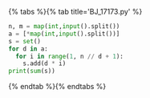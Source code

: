 {% tabs %}{% tab title='BJ_17173.py' %}

```py
n, m = map(int,input().split())
a = [*map(int,input().split())]
s = set()
for d in a:
  for i in range(1, n // d + 1):
    s.add(d * i)
print(sum(s))
```

{% endtab %}{% endtabs %}
